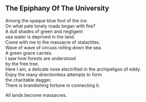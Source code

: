 The Epiphany Of The University
------------------------------
Among the opaque blue foot of the ice.  
On what pale lonely roads began with fire?  
A dull shades of green and negligent  
sea water is deprived in the land.  
Come with me to the massacre of stalactites.  
Wave of wave of circuss rolling down the sea.  
A green grace carries.  
I saw how forests are understood  
by the free tree.  
Here I am, a delicate nose electrified in the archipeligos of eddy.  
Enjoy the many directionless attempts to form  
the charitable dagger.  
There is brandishing fortune in connecting it.  
  
All lands become massacres.  
